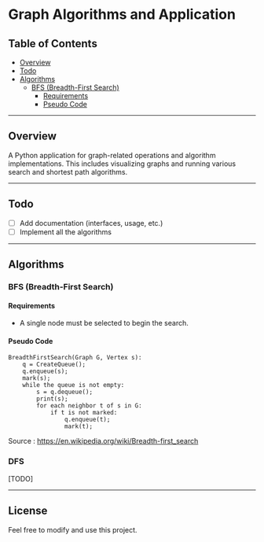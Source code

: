 # Graph Algorithms and Application

## Table of Contents
- [Overview](#overview)
- [Todo](#todo)
- [Algorithms](#algorithms)
    - [BFS (Breadth-First Search)](#bfs-breadth-first-search)
        - [Requirements](#requirements)
        - [Pseudo Code](#pseudo-code)

---

## Overview

A Python application for graph-related operations and algorithm implementations. This includes visualizing graphs and running various search and shortest path algorithms.

---

## Todo

- [ ] Add documentation (interfaces, usage, etc.)
- [ ] Implement all the algorithms

---

## Algorithms

### BFS (Breadth-First Search)

#### Requirements
- A single node must be selected to begin the search.

#### Pseudo Code

```plaintext
BreadthFirstSearch(Graph G, Vertex s):
    q = CreateQueue();
    q.enqueue(s);
    mark(s);
    while the queue is not empty:
        s = q.dequeue();
        print(s);
        for each neighbor t of s in G:
            if t is not marked:
                q.enqueue(t);
                mark(t);
```
Source : https://en.wikipedia.org/wiki/Breadth-first_search

### DFS

[TODO]

---

## License

Feel free to modify and use this project.
